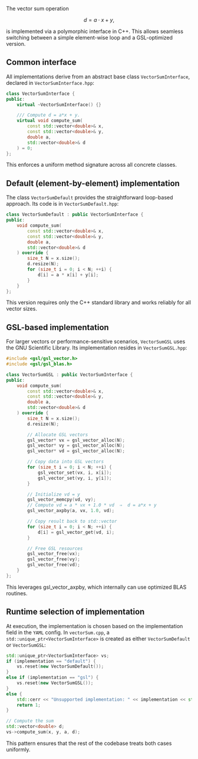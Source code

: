The vector sum operation  

$$
d = a \cdot x + y,
$$

is implemented via a polymorphic interface in C++. This allows seamless switching between a simple element-wise loop and a GSL-optimized version.

## Common interface

All implementations derive from an abstract base class `VectorSumInterface`, declared in `VectorSumInterface.hpp`:

```cpp linenums="1" title="VectorSumInterface.hpp"
class VectorSumInterface {
public:
    virtual ~VectorSumInterface() {}

    /// Compute d = a*x + y.
    virtual void compute_sum(
        const std::vector<double>& x,
        const std::vector<double>& y,
        double a,
        std::vector<double>& d
    ) = 0;
};
```

This enforces a uniform method signature across all concrete classes.

## Default (element-by-element) implementation

The class `VectorSumDefault` provides the straightforward loop-based approach. Its code is in `VectorSumDefault.hpp`:

```cpp linenums="1" title="VectorSumDefault.hpp"
class VectorSumDefault : public VectorSumInterface {
public:
    void compute_sum(
        const std::vector<double>& x,
        const std::vector<double>& y,
        double a,
        std::vector<double>& d
    ) override {
        size_t N = x.size();
        d.resize(N);
        for (size_t i = 0; i < N; ++i) {
            d[i] = a * x[i] + y[i];
        }
    }
};
```

This version requires only the C++ standard library and works reliably for all vector sizes.

## GSL-based implementation

For larger vectors or performance-sensitive scenarios, `VectorSumGSL` uses the GNU Scientific Library. Its implementation resides in `VectorSumGSL.hpp`:

```cpp linenums="1" title="VectorSumGSL.hpp"
#include <gsl/gsl_vector.h>
#include <gsl/gsl_blas.h>

class VectorSumGSL : public VectorSumInterface {
public:
    void compute_sum(
        const std::vector<double>& x,
        const std::vector<double>& y,
        double a,
        std::vector<double>& d
    ) override {
        size_t N = x.size();
        d.resize(N);

        // Allocate GSL vectors
        gsl_vector* vx = gsl_vector_alloc(N);
        gsl_vector* vy = gsl_vector_alloc(N);
        gsl_vector* vd = gsl_vector_alloc(N);

        // Copy data into GSL vectors
        for (size_t i = 0; i < N; ++i) {
            gsl_vector_set(vx, i, x[i]);
            gsl_vector_set(vy, i, y[i]);
        }

        // Initialize vd = y
        gsl_vector_memcpy(vd, vy);
        // Compute vd = a * vx + 1.0 * vd  ⇒  d = a*x + y
        gsl_vector_axpby(a, vx, 1.0, vd);

        // Copy result back to std::vector
        for (size_t i = 0; i < N; ++i) {
            d[i] = gsl_vector_get(vd, i);
        }

        // Free GSL resources
        gsl_vector_free(vx);
        gsl_vector_free(vy);
        gsl_vector_free(vd);
    }
};
```

This leverages gsl_vector_axpby, which internally can use optimized BLAS routines.

## Runtime selection of implementation

At execution, the implementation is chosen based on the implementation field in the `YAML` config. In `vectorSum.cpp`, a `std::unique_ptr<VectorSumInterface>` is created as either `VectorSumDefault` or `VectorSumGSL`:

```cpp linenums="1" title="vectorSum.cpp"
std::unique_ptr<VectorSumInterface> vs;
if (implementation == "default") {
    vs.reset(new VectorSumDefault());
}
else if (implementation == "gsl") {
    vs.reset(new VectorSumGSL());
}
else {
    std::cerr << "Unsupported implementation: " << implementation << std::endl;
    return 1;
}

// Compute the sum
std::vector<double> d;
vs->compute_sum(x, y, a, d);
```

This pattern ensures that the rest of the codebase treats both cases uniformly.
